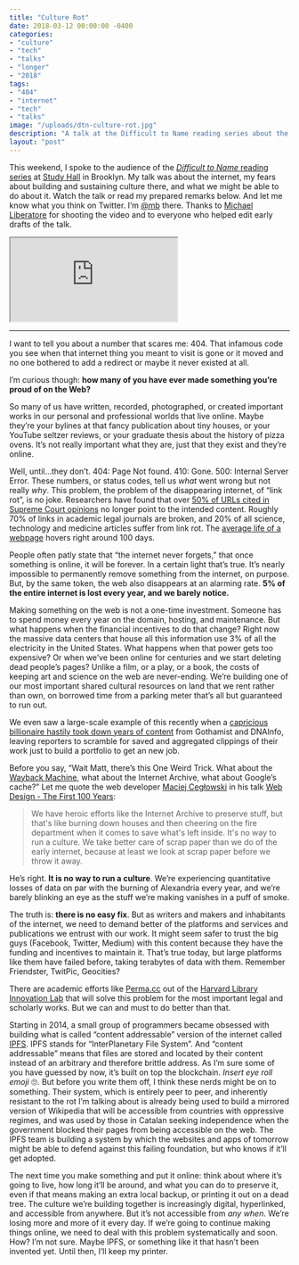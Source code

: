 ```yaml
---
title: "Culture Rot"
date: 2018-03-12 00:00:00 -0400
categories: 
- "culture"
- "tech"
- "talks"
- "longer"
- "2018"
tags: 
- "404"
- "internet"
- "tech"
- "talks"
image: "/uploads/dtn-culture-rot.jpg"
description: "A talk at the Difficult to Name reading series about the disappearing web and what we can do to stop it."
layout: "post"
---
```


This weekend, I spoke to the audience of the [*Difficult to Name* reading series](http://www.ryansartor.com) at [Study Hall](https://studyhall.xyz) in Brooklyn. My talk was about the internet, my fears about building and sustaining culture there, and what we might be able to do about it. Watch the talk or read my prepared remarks below. And let me know what you think on
Twitter. I’m [@mb](https://twitter.com/mb) there. Thanks to [Michael Liberatore](https://twitter.com/mliberatore/) for shooting the video and to everyone who helped edit early drafts of the talk.

<p><div class='embed-container'><iframe loading="lazy" title="Culture Rot" src='https://player.vimeo.com/video/259586099?title=0&byline=0&portrait=0' webkitAllowFullScreen mozallowfullscreen allowFullScreen></iframe></div></p>

<hr>

<!-- more -->

I want to tell you about a number that scares me: 404. That infamous code you see when that internet thing you meant to visit is gone or it moved and no one bothered to add a redirect or maybe it never existed at all.

I’m curious though: **how many of you have ever made something you’re proud of on the Web?**

So many of us have written, recorded, photographed, or created important works in our personal and professional worlds that live online. Maybe they’re your bylines at that fancy publication about tiny houses, or your YouTube seltzer reviews, or your graduate thesis about the history of pizza ovens. It’s not really important what they are, just that they exist and they’re online.

Well, until…they don’t. 404: Page Not found. 410: Gone. 500: Internal Server Error. These numbers, or status codes, tell us *what* went wrong but not really *why*. This problem, the problem of the disappearing internet, of “link rot”, is no joke. Researchers have found that over [50% of URLs cited in Supreme Court opinions](http://www.nytimes.com/2013/09/24/us/politics/in-supreme-court-opinions-clicks-that-lead-nowhere.html) no longer point to the intended content. Roughly 70% of links in academic legal journals are broken, and 20% of all science, technology and medicine articles suffer from link rot. The [average life of a webpage](https://blogs.loc.gov/thesignal/2011/11/the-average-lifespan-of-a-webpage/) hovers right around 100 days.

People often patly state that “the internet never forgets,” that once something is online, it will be forever. In a certain light that’s true. It’s nearly impossible to permanently remove something from the internet, on purpose. But, by the same token, the web also disappears at an alarming rate. **5% of the entire internet is lost every year, and we barely notice.**

Making something on the web is not a one-time investment. Someone has to spend money every year on the domain, hosting, and maintenance. But what happens when the financial incentives to do that change? Right now the massive data centers that house all this information use 3% of all the electricity in the United States. What happens when that power gets too expensive? Or when we’ve been online for centuries and we start deleting dead people’s pages? Unlike a film, or a play, or a book, the costs of keeping art and science on the web are never-ending. We’re building one of our most important shared cultural resources on land that we rent rather than own, on borrowed time from a parking meter that’s all but guaranteed to run out.

We even saw a large-scale example of this recently when a [capricious billionaire hastily took down years of content](https://www.nytimes.com/2017/11/02/nyregion/dnainfo-gothamist-shutting-down.html) from Gothamist and DNAInfo, leaving reporters to scramble for saved and aggregated clippings of their work just to build a portfolio to get an new job.

Before you say, “Wait Matt, there’s this One Weird Trick. What about the [Wayback Machine](http://archive.org/web/), what about the Internet Archive, what about Google’s cache?” Let me quote the web developer [Maciej Cegłowski](http://idlewords.com/about.htm) in his talk [Web Design - The First 100 Years](http://idlewords.com/talks/web_design_first_100_years.htm):

<blockquote>We have heroic efforts like the Internet Archive to preserve stuff, but that's like burning down houses and then cheering on the fire department when it comes to save what's left inside. It's no way to run a culture. We take better care of scrap paper than we do of the early internet, because at least we look at scrap paper before we throw it away.</blockquote>

He’s right. **It is no way to run a culture**. We’re experiencing quantitative losses of data on par with the burning of Alexandria every year, and we’re barely blinking an eye as the stuff we’re making vanishes in a puff of smoke.

The truth is: **there is no easy fix**. But as writers and makers and inhabitants of the internet, we need to demand better of the platforms and services and publications we entrust with our work. It might seem safer to trust the big guys (Facebook, Twitter, Medium) with this content because they have the funding and incentives to maintain it. That’s true today, but large platforms like them have failed before, taking terabytes of data with them. Remember Friendster, TwitPic, Geocities?

There are academic efforts like [Perma.cc](Perma.cc) out of the [Harvard Library Innovation Lab](https://lil.law.harvard.edu) that will solve this problem for the most important legal and scholarly works. But we can and must to do better than that.

Starting in 2014, a small group of programmers became obsessed with building what is called “content addressable” version of the internet called [IPFS](https://ipfs.io). IPFS stands for “InterPlanetary File System”. And “content addressable” means that files are stored and located by their content instead of an arbitrary and therefore brittle address. As I’m sure some of you have guessed by now, it’s built on top the blockchain. *Insert eye roll emoji* 🙄. But before you write them off, I think these nerds might be on to something. Their system, which is entirely peer to peer, and inherently resistant to the rot I’m talking about is already being used to build a mirrored version of Wikipedia that will be accessible from countries with oppressive regimes, and was used by those in Catalan seeking independence when the government blocked their pages from being accessible on the web. The IPFS team is building a system by which the websites and apps of tomorrow might be able to defend against this failing foundation, but who knows if it’ll get adopted.

The next time you make something and put it online: think about where it’s going to live, how long it’ll be around, and what you can do to preserve it, even if that means making an extra local backup, or printing it out on a dead tree. The culture we’re building together is increasingly digital, hyperlinked, and accessible from anywhere. But it’s not accessible from *any when*. We’re losing more and more of it every day. If we’re going to continue making things online, we need to deal with this problem systematically and soon. How? I’m not sure. Maybe IPFS, or something like it that hasn’t been invented yet. Until then, I’ll keep my printer.
